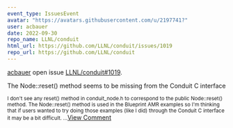 ```yaml
---
event_type: IssuesEvent
avatar: "https://avatars.githubusercontent.com/u/2197741?"
user: acbauer
date: 2022-09-30
repo_name: LLNL/conduit
html_url: https://github.com/LLNL/conduit/issues/1019
repo_url: https://github.com/LLNL/conduit
---
```


<a href='https://github.com/acbauer' target='_blank'>acbauer</a> open issue <a href='https://github.com/LLNL/conduit/issues/1019' target='_blank'>LLNL/conduit#1019</a>.

<p>The Node::reset() method seems to be missing from the Conduit C interface</p><small>I don't see any reset() method in conduit_node.h to correspond to the public Node::reset() method. The Node::reset() method is used in the Blueprint AMR examples so I'm thinking that if users wanted to try doing those examples (like I did) through the Conduit C interface it may be a bit difficult....</small><a href='https://github.com/LLNL/conduit/issues/1019' target='_blank'>View Comment</a>